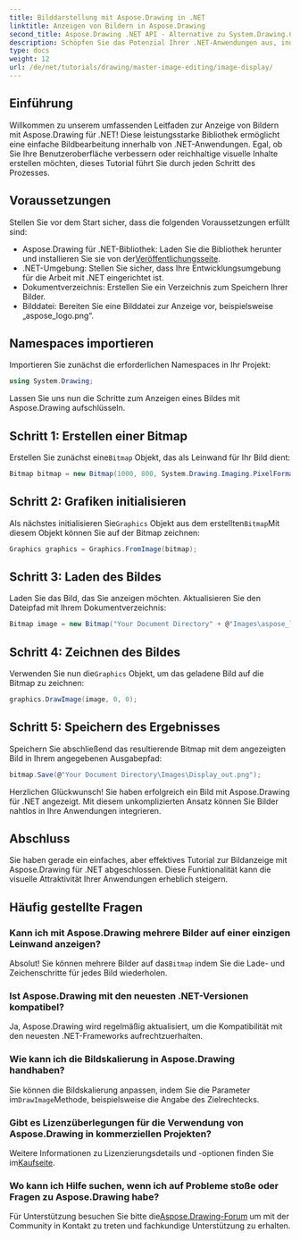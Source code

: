 ```yaml
---
title: Bilddarstellung mit Aspose.Drawing in .NET
linktitle: Anzeigen von Bildern in Aspose.Drawing
second_title: Aspose.Drawing .NET API - Alternative zu System.Drawing.Common
description: Schöpfen Sie das Potenzial Ihrer .NET-Anwendungen aus, indem Sie lernen, wie Sie mit der Aspose.Drawing-Bibliothek mühelos Bilder anzeigen. Dieses umfassende Tutorial bietet eine klare Schritt-für-Schritt-Anleitung.
type: docs
weight: 12
url: /de/net/tutorials/drawing/master-image-editing/image-display/
---
```

## Einführung

Willkommen zu unserem umfassenden Leitfaden zur Anzeige von Bildern mit Aspose.Drawing für .NET! Diese leistungsstarke Bibliothek ermöglicht eine einfache Bildbearbeitung innerhalb von .NET-Anwendungen. Egal, ob Sie Ihre Benutzeroberfläche verbessern oder reichhaltige visuelle Inhalte erstellen möchten, dieses Tutorial führt Sie durch jeden Schritt des Prozesses.

## Voraussetzungen

Stellen Sie vor dem Start sicher, dass die folgenden Voraussetzungen erfüllt sind:

- Aspose.Drawing für .NET-Bibliothek: Laden Sie die Bibliothek herunter und installieren Sie sie von der[Veröffentlichungsseite](https://releases.aspose.com/drawing/net/).
- .NET-Umgebung: Stellen Sie sicher, dass Ihre Entwicklungsumgebung für die Arbeit mit .NET eingerichtet ist.
- Dokumentverzeichnis: Erstellen Sie ein Verzeichnis zum Speichern Ihrer Bilder.
- Bilddatei: Bereiten Sie eine Bilddatei zur Anzeige vor, beispielsweise „aspose_logo.png“.

## Namespaces importieren

Importieren Sie zunächst die erforderlichen Namespaces in Ihr Projekt:

```csharp
using System.Drawing;
```

Lassen Sie uns nun die Schritte zum Anzeigen eines Bildes mit Aspose.Drawing aufschlüsseln.

## Schritt 1: Erstellen einer Bitmap

 Erstellen Sie zunächst eine`Bitmap` Objekt, das als Leinwand für Ihr Bild dient:

```csharp
Bitmap bitmap = new Bitmap(1000, 800, System.Drawing.Imaging.PixelFormat.Format32bppPArgb);
```

## Schritt 2: Grafiken initialisieren

 Als nächstes initialisieren Sie`Graphics` Objekt aus dem erstellten`Bitmap`Mit diesem Objekt können Sie auf der Bitmap zeichnen:

```csharp
Graphics graphics = Graphics.FromImage(bitmap);
```

## Schritt 3: Laden des Bildes

Laden Sie das Bild, das Sie anzeigen möchten. Aktualisieren Sie den Dateipfad mit Ihrem Dokumentverzeichnis:

```csharp
Bitmap image = new Bitmap("Your Document Directory" + @"Images\aspose_logo.png");
```

## Schritt 4: Zeichnen des Bildes

 Verwenden Sie nun die`Graphics` Objekt, um das geladene Bild auf die Bitmap zu zeichnen:

```csharp
graphics.DrawImage(image, 0, 0);
```

## Schritt 5: Speichern des Ergebnisses

Speichern Sie abschließend das resultierende Bitmap mit dem angezeigten Bild in Ihrem angegebenen Ausgabepfad:

```csharp
bitmap.Save(@"Your Document Directory\Images\Display_out.png");
```

Herzlichen Glückwunsch! Sie haben erfolgreich ein Bild mit Aspose.Drawing für .NET angezeigt. Mit diesem unkomplizierten Ansatz können Sie Bilder nahtlos in Ihre Anwendungen integrieren.

## Abschluss

Sie haben gerade ein einfaches, aber effektives Tutorial zur Bildanzeige mit Aspose.Drawing für .NET abgeschlossen. Diese Funktionalität kann die visuelle Attraktivität Ihrer Anwendungen erheblich steigern.

## Häufig gestellte Fragen

### Kann ich mit Aspose.Drawing mehrere Bilder auf einer einzigen Leinwand anzeigen?

 Absolut! Sie können mehrere Bilder auf das`Bitmap` indem Sie die Lade- und Zeichenschritte für jedes Bild wiederholen.

### Ist Aspose.Drawing mit den neuesten .NET-Versionen kompatibel?

Ja, Aspose.Drawing wird regelmäßig aktualisiert, um die Kompatibilität mit den neuesten .NET-Frameworks aufrechtzuerhalten.

### Wie kann ich die Bildskalierung in Aspose.Drawing handhaben?

 Sie können die Bildskalierung anpassen, indem Sie die Parameter im`DrawImage`Methode, beispielsweise die Angabe des Zielrechtecks.

### Gibt es Lizenzüberlegungen für die Verwendung von Aspose.Drawing in kommerziellen Projekten?

 Weitere Informationen zu Lizenzierungsdetails und -optionen finden Sie im[Kaufseite](https://purchase.conholdate.com/buy).

### Wo kann ich Hilfe suchen, wenn ich auf Probleme stoße oder Fragen zu Aspose.Drawing habe?

 Für Unterstützung besuchen Sie bitte die[Aspose.Drawing-Forum](https://forum.aspose.com/c/diagram/17) um mit der Community in Kontakt zu treten und fachkundige Unterstützung zu erhalten.